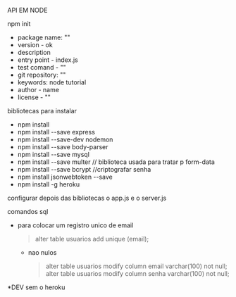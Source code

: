 API EM NODE

npm init

- package name: ""
- version - ok
- description
- entry point - index.js
- test comand - ""
- git repository: ""
- keywords: node tutorial
- author - name
- license - ""

bibliotecas para instalar

- npm install
- npm install --save express
- npm install --save-dev nodemon
- npm install --save body-parser
- npm install --save mysql
- npm install --save multer // biblioteca usada para tratar p form-data
- npm install --save bcrypt //criptografar senha
- npm install jsonwebtoken --save
- npm install -g heroku

configurar depois das bibliotecas o app.js e o server.js

comandos sql

- para colocar um registro unico de email
  > alter table usuarios add unique (email);
  - nao nulos
    > alter table usuarios modify column email varchar(100) not null;
    > alter table usuarios modify column senha varchar(100) not null;

\*DEV sem o heroku
